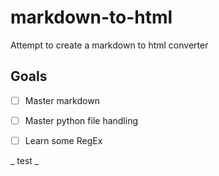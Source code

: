 # markdown-to-html
Attempt to create a markdown to html converter

## Goals
- [ ] Master markdown
- [ ] Master python file handling
- [ ] Learn some RegEx


_ test _

